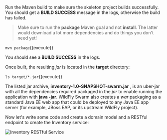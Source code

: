 Run the Maven build to make sure the skeleton project builds successfully. You 
should get a **BUILD SUCCESS** message in the logs, otherwise the build has failed.

> Make sure to run the **package** Maven goal and not **install**. The latter would 
> download a lot more dependencies and do things you don't need yet!

`mvn package`{{execute}}

You should see a **BUILD SUCCESS** in the logs.

Once built, the resulting *jar* is located in the **target** directory:

`ls target/*.jar`{{execute}}

The listed jar archive, **inventory-1.0-SNAPSHOT-swarm.jar** , is an uber-jar with 
all the dependencies required packaged in the *jar* to enable running the 
application with **java -jar**. WildFly Swarm also creates a *war* packaging as a standard Java EE web app 
that could be deployed to any Java EE app server (for example, JBoss EAP, or its upstream WildFly project). 

Now let's write some code and create a domain model and a RESTful endpoint to create the Inventory service:

![Inventory RESTful Service](https://katacoda.com/openshift-roadshow/assets/wfswarm-inventory-arch.png)
